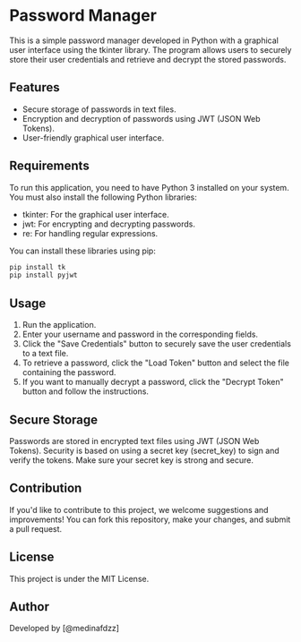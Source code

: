 # Password Manager

This is a simple password manager developed in Python with a graphical user interface using the tkinter library. The program allows users to securely store their user credentials and retrieve and decrypt the stored passwords.

## Features

- Secure storage of passwords in text files.
- Encryption and decryption of passwords using JWT (JSON Web Tokens).
- User-friendly graphical user interface.

## Requirements

To run this application, you need to have Python 3 installed on your system. You must also install the following Python libraries:

- tkinter: For the graphical user interface.
- jwt: For encrypting and decrypting passwords.
- re: For handling regular expressions.

You can install these libraries using pip:

```bash
pip install tk
pip install pyjwt
```
## Usage

1. Run the application.
2. Enter your username and password in the corresponding fields.
3. Click the "Save Credentials" button to securely save the user credentials to a text file.
4. To retrieve a password, click the "Load Token" button and select the file containing the password.
5. If you want to manually decrypt a password, click the "Decrypt Token" button and follow the instructions.

## Secure Storage

Passwords are stored in encrypted text files using JWT (JSON Web Tokens). Security is based on using a secret key (secret_key) to sign and verify the tokens. Make sure your secret key is strong and secure.

## Contribution

If you'd like to contribute to this project, we welcome suggestions and improvements! You can fork this repository, make your changes, and submit a pull request.

## License

This project is under the MIT License.


## Author

Developed by [@medinafdzz]

